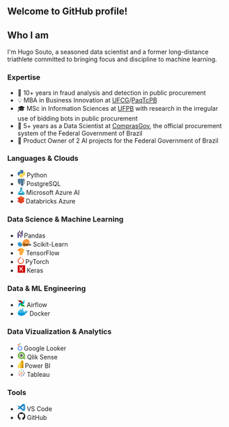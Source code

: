 ## Welcome to GitHub profile!

## Who I am

I'm Hugo Souto, a seasoned data scientist and a former long-distance triathlete committed to bringing focus and discipline to machine learning.

### Expertise

- 🔎 10+ years in fraud analysis and detection in public procurement
- 💡 MBA in Business Innovation at [UFCG](https://portal.ufcg.edu.br/)/[PaqTcPB](https://www.paqtc.org.br/)
- 🎓 MSc in Information Sciences at [UFPB](https://www.ufpb.br/) with research in the irregular use of bidding bots in public procurement
- 🎯 5+ years as a Data Scientist at [ComprasGov](www.gov.br/compras), the official procurement system of the Federal Government of Brazil
- 🤖 Product Owner of 2 AI projects for the Federal Government of Brazil

### Languages & Clouds

- <img height="17" src="img/python.png"> Python
- <img height="17" src="img/postgres.png"> PostgreSQL
- <img height="17" src="img/azureml.png"> Microsoft Azure AI
- <img height="17" src="img/databricks-azure.png"> Databricks Azure

### Data Science & Machine Learning

- <img height="17" src="img/pandas.png"> Pandas
- <img height="17" src="img/scikitlearn.png"> Scikit-Learn
- <img height="17" src="img/tensorflow.png"> TensorFlow
- <img height="17" src="img/pytorch.png"> PyTorch
- <img height="17" src="img/keras.png"> Keras

### Data & ML Engineering

- <img height="17" src="img/airflow.png"> Airflow
- <img height="17" src="img/docker.png"> Docker

### Data Vizualization & Analytics

- <img height="17" src="img/looker.png"> Google Looker
- <img height="17" src="img/qlik.png"> Qlik Sense
- <img height="17" src="img/powerbi.png"> Power BI
- <img height="17" src="img/tableau.png"> Tableau

### Tools

- <img height="17" src="img/vscode.png"> VS Code
- <img height="17" src="img/github.png"> GitHub

